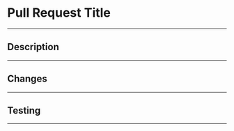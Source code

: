 # Pull Request Title
<!-- 
Write a short, descriptive title of what this PR does.
Example: "Add user creation endpoint with validation and error handling"
-->

---

## Description
<!-- 
Explain what this PR is about and why it is needed.
- What problem or feature does it address?
- Why is this change important?
-->

---

## Changes
<!-- 
List the main changes made by this PR.
This helps reviewers understand the scope quickly.
- Example: Refactored UserMapper for better separation of concerns
- Example: Implemented end-to-end user creation flow: Controller → Service → Repository → DB
- Example: Added standardized error responses with error codes
-->

---

## Testing
<!-- 
Describe how you tested this change.
- Manual testing steps (e.g., using Swagger, curl)
- Automated tests added or updated (e.g., unit tests, integration tests)
- What was verified to ensure this works as expected
-->

---
